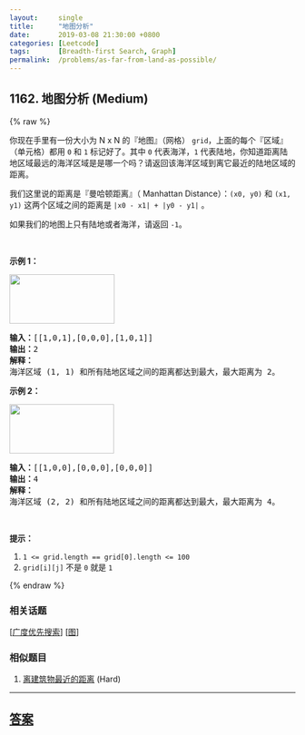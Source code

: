 ```yaml
---
layout:     single
title:      "地图分析"
date:       2019-03-08 21:30:00 +0800
categories: [Leetcode]
tags:       [Breadth-first Search, Graph]
permalink:  /problems/as-far-from-land-as-possible/
---
```


## 1162. 地图分析 (Medium)

{% raw %}

<p>你现在手里有一份大小为&nbsp;N x N 的『地图』（网格）&nbsp;<code>grid</code>，上面的每个『区域』（单元格）都用&nbsp;<code>0</code>&nbsp;和&nbsp;<code>1</code>&nbsp;标记好了。其中&nbsp;<code>0</code>&nbsp;代表海洋，<code>1</code>&nbsp;代表陆地，你知道距离陆地区域最远的海洋区域是是哪一个吗？请返回该海洋区域到离它最近的陆地区域的距离。</p>

<p>我们这里说的距离是『曼哈顿距离』（&nbsp;Manhattan Distance）：<code>(x0, y0)</code> 和&nbsp;<code>(x1, y1)</code>&nbsp;这两个区域之间的距离是&nbsp;<code>|x0 - x1| + |y0 - y1|</code>&nbsp;。</p>

<p>如果我们的地图上只有陆地或者海洋，请返回&nbsp;<code>-1</code>。</p>

<p>&nbsp;</p>

<p><strong>示例 1：</strong></p>

<p><strong><img alt="" src="https://assets.leetcode-cn.com/aliyun-lc-upload/uploads/2019/08/17/1336_ex1.jpeg" style="height: 87px; width: 185px;"></strong></p>

<pre><strong>输入：</strong>[[1,0,1],[0,0,0],[1,0,1]]
<strong>输出：</strong>2
<strong>解释： </strong>
海洋区域 (1, 1) 和所有陆地区域之间的距离都达到最大，最大距离为 2。
</pre>

<p><strong>示例 2：</strong></p>

<p><strong><img alt="" src="https://assets.leetcode-cn.com/aliyun-lc-upload/uploads/2019/08/17/1336_ex2.jpeg" style="height: 87px; width: 184px;"></strong></p>

<pre><strong>输入：</strong>[[1,0,0],[0,0,0],[0,0,0]]
<strong>输出：</strong>4
<strong>解释： </strong>
海洋区域 (2, 2) 和所有陆地区域之间的距离都达到最大，最大距离为 4。
</pre>

<p>&nbsp;</p>

<p><strong>提示：</strong></p>

<ol>
	<li><code>1 &lt;= grid.length == grid[0].length&nbsp;&lt;= 100</code></li>
	<li><code>grid[i][j]</code>&nbsp;不是&nbsp;<code>0</code>&nbsp;就是&nbsp;<code>1</code></li>
</ol>

{% endraw %}

### 相关话题
  [[广度优先搜索](https://github.com/openset/leetcode/tree/master/tag/breadth-first-search/README.md)]
  [[图](https://github.com/openset/leetcode/tree/master/tag/graph/README.md)]

### 相似题目
  1. [离建筑物最近的距离](/problems/shortest-distance-from-all-buildings) (Hard)

---

## [答案](https://github.com/openset/leetcode/tree/master/problems/as-far-from-land-as-possible)
